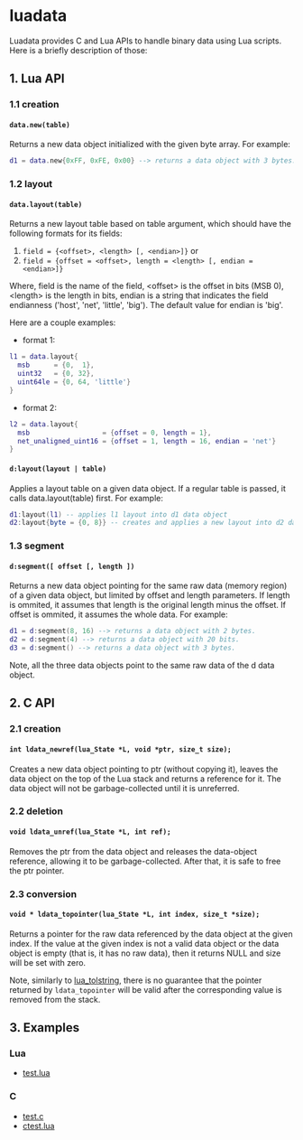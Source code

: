 luadata
=======

Luadata provides C and Lua APIs to handle binary data using Lua scripts. Here is a briefly description of those:

## 1. Lua API

### 1.1 creation

#### ```data.new(table)```

Returns a new data object initialized with the given byte array. For example:
```Lua
d1 = data.new{0xFF, 0xFE, 0x00} --> returns a data object with 3 bytes.
```

### 1.2 layout

#### ```data.layout(table)```

Returns a new layout table based on table argument, which should have the following formats for its fields:

1. ```field = {<offset>, <length> [, <endian>]}``` or
2. ```field = {offset = <offset>, length = <length> [, endian = <endian>]}```

Where, field is the name of the field, \<offset\> is the offset in bits (MSB 0), \<length\> is the length in bits, endian is a string that indicates the field endianness ('host', 'net', 'little', 'big'). The default value for endian is 'big'.

Here are a couple examples:

* format 1:

```Lua
l1 = data.layout{
  msb      = {0,  1},
  uint32   = {0, 32},
  uint64le = {0, 64, 'little'}
}

```

* format 2:

```Lua
l2 = data.layout{
  msb                  = {offset = 0, length = 1},
  net_unaligned_uint16 = {offset = 1, length = 16, endian = 'net'}
}
```

#### ```d:layout(layout | table)```

Applies a layout table on a given data object. If a regular table is passed, it calls data.layout(table) first. For example:

```Lua
d1:layout(l1) -- applies l1 layout into d1 data object
d2:layout{byte = {0, 8}} -- creates and applies a new layout into d2 data object
```

### 1.3 segment

#### ```d:segment([ offset [, length ])```

Returns a new data object pointing for the same raw data (memory region) of a given data object, but limited by offset and length parameters. If length is ommited, it assumes that length is the original length minus the offset. If offset is ommited, it assumes the whole data. For example:
```Lua
d1 = d:segment(8, 16) --> returns a data object with 2 bytes.
d2 = d:segment(4) --> returns a data object with 20 bits.
d3 = d:segment() --> returns a data object with 3 bytes.
```

Note, all the three data objects point to the same raw data of the d data object.

## 2. C API

### 2.1 creation

#### ```int ldata_newref(lua_State *L, void *ptr, size_t size);```

Creates a new data object pointing to ptr (without copying it), leaves the data object on the top of the Lua stack and returns a reference
for it. The data object will not be garbage-collected until it is unreferred.

### 2.2 deletion

#### ```void ldata_unref(lua_State *L, int ref);```

Removes the ptr from the data object and releases the data-object reference, allowing it to be garbage-collected. After that, it is safe
to free the ptr pointer.

### 2.3 conversion

#### ```void * ldata_topointer(lua_State *L, int index, size_t *size);```

Returns a pointer for the raw data referenced by the data object at the given index.
If the value at the  given index is not a valid data object or the data object is empty (that is, it has no raw data),
then it returns NULL and size will be set with zero.

Note, similarly to [lua_tolstring](http://www.lua.org/manual/5.1/manual.html#lua_tolstring),
there is no guarantee that the pointer returned by ```ldata_topointer``` will be valid after the corresponding value is removed from the stack.


## 3. Examples

### Lua
* [test.lua](https://github.com/lneto/luadata/blob/master/test.lua)

### C
* [test.c](https://github.com/lneto/luadata/blob/master/test.c)
* [ctest.lua](https://github.com/lneto/luadata/blob/master/ctest.lua)
